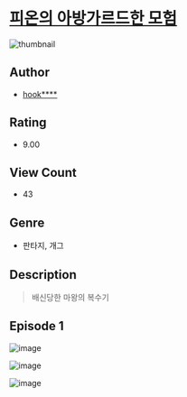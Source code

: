# [피온의 아방가르드한 모험](https://comic.naver.com/challenge/list?titleId=810640)
![thumbnail](https://image-comic.pstatic.net/user_contents_data/challenge_comic/2023/05/24/324255/upload_3919086281169252450_480x623.jpeg)

## Author
- [hook****](https://comic.naver.com/artistTitle?id=324255)

## Rating
- 9.00

## View Count
- 43

## Genre
- 판타지, 개그

## Description
> 배신당한 마왕의 복수기


## Episode 1
![image](https://image-comic.pstatic.net/user_contents_data/challenge_comic/2023/05/24/324255/upload_7234017068217152313.jpeg)

![image](https://image-comic.pstatic.net/user_contents_data/challenge_comic/2023/05/24/324255/upload_7017228559575430704.jpeg)

![image](https://image-comic.pstatic.net/user_contents_data/challenge_comic/2023/05/24/324255/upload_7293687585784869938.jpeg)

